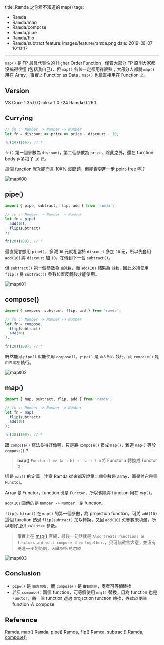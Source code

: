 title: Ramda 之你所不知道的 map()
tags:
  - Ramda
  - Ramda/map
  - Ramda/compose
  - Ramda/pipe
  - Ramda/flip
  - Ramda/subtract
feature: images/feature/ramda.png
date: 2019-06-07 16:18:17
---
`map()` 是 FP 最具代表性的 Higher Order Function，僅管大部分 FP 原則大家都沒搞得很懂 (包括我自己)，但 `map()` 各位一定都用得很熟；大部分人都將 `map()` 用在 Array，事實上 Function as Data，`map()` 也能直接用在 Function 上。

<!-- more -->

## Version

VS Code 1.35.0
Quokka 1.0.224
Ramda 0.26.1

## Currying

```javascript
// fn :: Number -> Number -> Number
let fn = discount => price => price - discount - 10;

fn(20)(100); // ?
```

`fn()` 第一個參數為 `discount`，第二個參數為 `price`，除此之外，還在 function body 內多扣了 `10` 元。

這個 function 就功能而言 100% 沒問題，但能否更進一步 point-free 呢 ?

![map000](/images/ramda/map/map000.png)

## pipe()

```javascript
import { pipe, subtract, flip, add } from 'ramda';

// fn :: Number -> Number -> Number
let fn = pipe(
  add(10),
  flip(subtract)
);

fn(20)(100); // ?
```

最直覺會想用 `pipe()`，多減 `10` 元就相當於 `discount` 多加 `10` 元，所以先套用 `add(10)` 將 `discount` 加 `10`，在傳到下一個 `subtract()`。

但 `subtract()` 第一個參數為 `被減數`，而 `add(10)` 結果為 `減數`，因此必須使用 `flip()` 將 `subtract()` 參數位置反轉後才能使用。

![map001](/images/ramda/map/map001.png)

## compose()

```javascript
import { compose, subtract, flip, add } from 'ramda';

// fn :: Number -> Number -> Number
let fn = compose(
  flip(subtract),
  add(10)
);

fn(20)(100); // ?
```

既然能用 `pipe()` 就能使用 `compose()`，`pipe()` 是 `由左到右` 執行，而 `compose()` 是 `由右向左` 執行。

![map002](/images/ramda/map/map002.png)

## map()

```javascript
import { map, subtract, flip, add } from 'ramda';

// fn :: Number -> Number -> Number
let fn = map(
  flip(subtract),
  add(10)
);

fn(20)(100); // ?
```

跟 `compose()` 寫法長得好像喔，只是將 `compose()` 換成 `map()`，難道 `map()` 等於 `compose()` ?

> **map()**
> `Functor f => (a → b) → f a → f b`
> 將 Functor a 轉換成 Functor b

這是 `map()` 的定義，注意 Ramda 從來都沒說第二個參數是 array，而是說它是個 `Functor`。

Array 是 Functor，function 也是 `Functor`，所以也能將 function 用在 `map()`。

`add(10)` 回傳的是 `Number -> Number`，是 function。

`flip(subtract)` 在 `map()` 的第一個參數，為 projection function，可將 `add(10)` 這個 function 透過 `flip(subtract)` 加以轉換，又因 `add(10)` 欠參數未填滿，所以剛好提供 `calPrice` 參數。

> 事實上在 [map()](https://ramdajs.com/docs/#map) 官網，最後一句話就是 `Also treats functions as functors and will compose them together.`，只可惜微言大意，並沒有更進一步的範例，因此很容易忽略

![map003](/images/ramda/map/map003.png)

## Conclusion

* `pipe()` 是 `由左向右`，而 `compose()` 是 `由右向左`，兩者可等價替換
* 若只 `compose()` 兩個 function，可等價使用 `map()` 替換，因為 function 也是 `Functor`，將一個 function 透過 projection function 轉換，等效於兩個 function 去 compose

## Reference

[Ramda](https://ramdajs.com), [map()](https://ramdajs.com/docs/#map)
[Ramda](https://ramdajs.com), [pipe()](https://ramdajs.com/docs/#pipe)
[Ramda](https://ramdajs.com), [flip()](https://ramdajs.com/docs/#flip)
[Ramda](https://ramdajs.com), [subtract()](https://ramdajs.com/docs/#subtract)
[Ramda](https://ramdajs.com), [compose()](https://ramdajs.com/docs/#compose)
